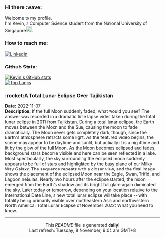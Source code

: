 <h3>Hi there :wave:</h3>

Welcome to my profile.   
I'm Kevin, a Computer Science student from the National University of Singapore<img src="https://img.icons8.com/color/96/000000/singapore-circular.png" width="20px"/>.</p>

<h3>How to reach me: </h3>
<a href="https://www.linkedin.com/in/kevin-foong/"><img alt="LinkedIn" src="https://img.shields.io/badge/linkedin-%230077B5.svg?&style=for-the-badge&logo=linkedin&logoColor=white" /></a> 

<h3>Github Stats: </h3> 

[![Kevin's GitHub stats](https://github-readme-stats.vercel.app/api?username=kevin9foong&theme=tokyonight)](https://github.com/anuraghazra/github-readme-stats) <br/>
[![Top Langs](https://github-readme-stats.vercel.app/api/top-langs/?username=kevin9foong&layout=compact&theme=tokyonight)](https://github.com/anuraghazra/github-readme-stats)

<h3>:rocket:A Total Lunar Eclipse Over Tajikistan</h3> 
<b>Date:</b> 2022-11-07<br/>
<b>Description:</b> If the full Moon suddenly faded, what would you see? The answer was recorded in a dramatic time lapse video taken during the total lunar eclipse in 2011 from Tajikistan. During a total lunar eclipse, the Earth moves between the Moon and the Sun, causing the moon to fade dramatically. The Moon never gets completely dark, though, since the Earth&#39;s atmosphere refracts some light. As the featured video begins, the scene may appear to be daytime and sunlit, but actually it is a nighttime and lit by the glow of the full Moon. As the Moon becomes eclipsed and fades, background stars become visible and here can be seen reflected in a lake. Most spectacularly, the sky surrounding the eclipsed moon suddenly appears to be full of stars and highlighted by the busy plane of our Milky Way Galaxy. The sequence repeats with a closer view, and the final image shows the placement of the eclipsed Moon near the Eagle, Swan, Trifid, and Lagoon nebulas. Nearly two hours after the eclipse started, the moon emerged from the Earth&#39;s shadow and its bright full glare again dominated the sky. Later today or tomorrow, depending on your location relative to the International Date Line, a new  total lunar eclipse will take place -- with totality being primarily visible over northeastern Asia and northwestern North America.   Total Lunar Eclipse of November 2022: What you need to know.<br/>

------------
<p align="center">This <i>README</i> file is generated <b>daily</b>!</br>
Last refresh: Tuesday, 8 November, 9:04 am GMT+8<br />